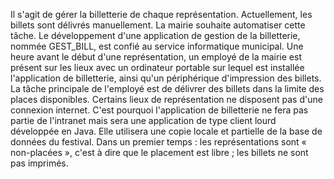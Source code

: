 Il s'agit de gérer la billetterie de chaque représentation.
Actuellement, les billets sont délivrés manuellement. La mairie souhaite automatiser cette tâche. Le
développement d'une application de gestion de la billetterie, nommée GEST_BILL, est confié au service
informatique municipal.
Une heure avant le début d'une représentation, un employé de la mairie est présent sur les lieux avec un
ordinateur portable sur lequel est installée l'application de billetterie, ainsi qu'un périphérique d'impression des
billets.
La tâche principale de l'employé est de délivrer des billets dans la limite des places disponibles.
Certains lieux de représentation ne disposent pas d'une connexion internet. C'est pourquoi l'application de
billetterie ne fera pas partie de l'intranet mais sera une application de type client lourd développée en Java. Elle
utilisera une copie locale et partielle de la base de données du festival.
Dans un premier temps :
les représentations sont « non-placées », c'est à dire que le placement est libre ;
les billets ne sont pas imprimés.
